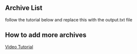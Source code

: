 ## Archive List

follow the tutorial below and replace this with the output.txt file




## How to add more archives

[Video Tutorial](tutorial.mp4)
